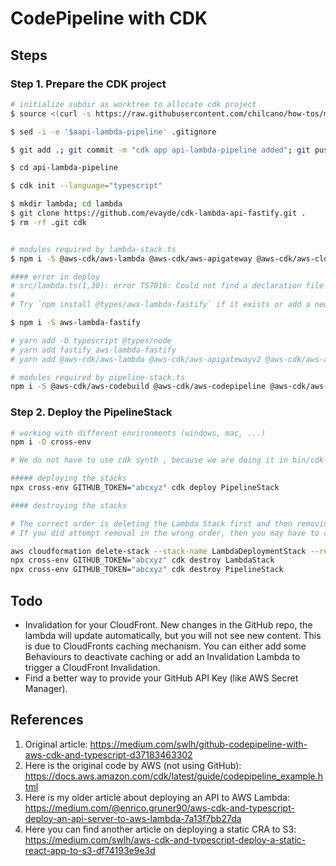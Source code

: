 # CodePipeline with CDK

## Steps

### Step 1. Prepare the CDK project

```sh
# initialize subdir as worktree to allocate cdk project
$ source <(curl -s https://raw.githubusercontent.com/chilcano/how-tos/main/src/git_worktree_initialize.sh) api-lambda-pipeline

$ sed -i -e '$aapi-lambda-pipeline' .gitignore

$ git add .; git commit -m "cdk app api-lambda-pipeline added"; git push

$ cd api-lambda-pipeline

$ cdk init --language="typescript"

$ mkdir lambda; cd lambda
$ git clone https://github.com/evayde/cdk-lambda-api-fastify.git .
$ rm -rf .git cdk


# modules required by lambda-stack.ts
$ npm i -S @aws-cdk/aws-lambda @aws-cdk/aws-apigateway @aws-cdk/aws-cloudfront @aws-cdk/aws-codedeploy

#### error in deploy
# src/lambda.ts(1,30): error TS7016: Could not find a declaration file for module 'aws-lambda-fastify'. '/codebuild/output/src949431620/src/lambda/node_modules/aws-lambda-fastify/index.js' implicitly has an 'any' type.
#
# Try `npm install @types/aws-lambda-fastify` if it exists or add a new declaration (.d.ts) file containing `declare module 'aws-lambda-fastify';`

$ npm i -S aws-lambda-fastify

# yarn add -D typescript @types/node
# yarn add fastify aws-lambda-fastify
# yarn add @aws-cdk/aws-lambda @aws-cdk/aws-apigatewayv2 @aws-cdk/aws-apigatewayv2-integrations @aws-cdk/aws-cloudfront

# modules required by pipeline-stack.ts
npm i -S @aws-cdk/aws-codebuild @aws-cdk/aws-codepipeline @aws-cdk/aws-codepipeline-actions
```

### Step 2. Deploy the PipelineStack

```sh
# working with different environments (windows, mac, ...)
npm i -D cross-env

# We do not have to use cdk synth , because we are doing it in bin/cdk-api-pipeline.ts on the last line.

##### deploying the stacks
npx cross-env GITHUB_TOKEN="abcxyz" cdk deploy PipelineStack

#### destroying the stacks

# The correct order is deleting the Lambda Stack first and then removing the Pipeline Stack (reverse order of creation). 
# If you did attempt removal in the wrong order, then you may have to create an IAM role manually to make it work again.

aws cloudformation delete-stack --stack-name LambdaDeploymentStack --region eu-west-1
npx cross-env GITHUB_TOKEN="abcxyz" cdk destroy LambdaStack
npx cross-env GITHUB_TOKEN="abcxyz" cdk destroy PipelineStack
```

## Todo

- Invalidation for your CloudFront. New changes in the GitHub repo, the lambda will update automatically, but you will not see new content. This is due to CloudFronts caching mechanism. You can either add some Behaviours to deactivate caching or add an Invalidation Lambda to trigger a CloudFront Invalidation.
- Find a better way to provide your GitHub API Key (like AWS Secret Manager).

## References

1. Original article: 
https://medium.com/swlh/github-codepipeline-with-aws-cdk-and-typescript-d37183463302
2. Here is the original code by AWS (not using GitHub): 
https://docs.aws.amazon.com/cdk/latest/guide/codepipeline_example.html
3. Here is my older article about deploying an API to AWS Lambda: 
https://medium.com/@enrico.gruner90/aws-cdk-and-typescript-deploy-an-api-server-to-aws-lambda-7a13f7bb27da
4. Here you can find another article on deploying a static CRA to S3: 
https://medium.com/swlh/aws-cdk-and-typescript-deploy-a-static-react-app-to-s3-df74193e9e3d

